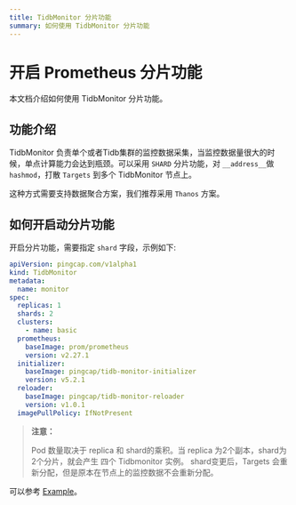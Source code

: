 ```yaml
---
title: TidbMonitor 分片功能
summary: 如何使用 TidbMonitor 分片功能
---
```


# 开启 Prometheus 分片功能

本文档介绍如何使用 TidbMonitor 分片功能。

## 功能介绍

TidbMonitor 负责单个或者Tidb集群的监控数据采集，当监控数据量很大的时候，单点计算能力会达到瓶颈。可以采用 `SHARD` 分片功能，对 `__address__`做 `hashmod`，打散 `Targets` 到多个 TidbMonitor 节点上。

这种方式需要支持数据聚合方案，我们推荐采用 `Thanos` 方案。

## 如何开启动分片功能

开启分片功能，需要指定 `shard` 字段，示例如下:

```yaml
apiVersion: pingcap.com/v1alpha1
kind: TidbMonitor
metadata:
  name: monitor
spec:
  replicas: 1
  shards: 2
  clusters:
    - name: basic
  prometheus:
    baseImage: prom/prometheus
    version: v2.27.1
  initializer:
    baseImage: pingcap/tidb-monitor-initializer
    version: v5.2.1
  reloader:
    baseImage: pingcap/tidb-monitor-reloader
    version: v1.0.1
  imagePullPolicy: IfNotPresent
```

> **注意：**
>
> Pod 数量取决于 replica 和 shard的乘积。当 replica 为2个副本，shard为2个分片，就会产生 四个 Tidbmonitor 实例。
> shard变更后，Targets 会重新分配，但是原本在节点上的监控数据不会重新分配。

可以参考 [Example](https://github.com/pingcap/tidb-operator/tree/master/examples/monitor-shards)。
